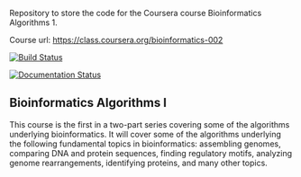 Repository to store the code for the Coursera course Bioinformatics Algorithms 1.

Course url: https://class.coursera.org/bioinformatics-002

[![Build Status](https://travis-ci.org/guillermo-carrasco/bioinformatics_algorithms.svg?branch=master)](https://travis-ci.org/guillermo-carrasco/bioinformatics_algorithms)

[![Documentation Status](https://readthedocs.org/projects/bioinformatics-algorithms/badge/?version=latest)](https://readthedocs.org/projects/bioinformatics-algorithms/?badge=latest)


## Bioinformatics Algorithms I
This course is the first in a two-part series covering some of the algorithms underlying bioinformatics. 
It will cover some of the algorithms underlying the following fundamental topics in bioinformatics: 
assembling genomes, comparing DNA and protein sequences, finding regulatory motifs, 
analyzing genome rearrangements, identifying proteins, and many other topics.
